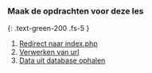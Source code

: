 ### Maak de opdrachten voor deze les
{: .text-green-200 .fs-5 }

1. [Redirect naar index.php](redirect)
2. [Verwerken van url](request_url)
3. [Data uit database ophalen](database)